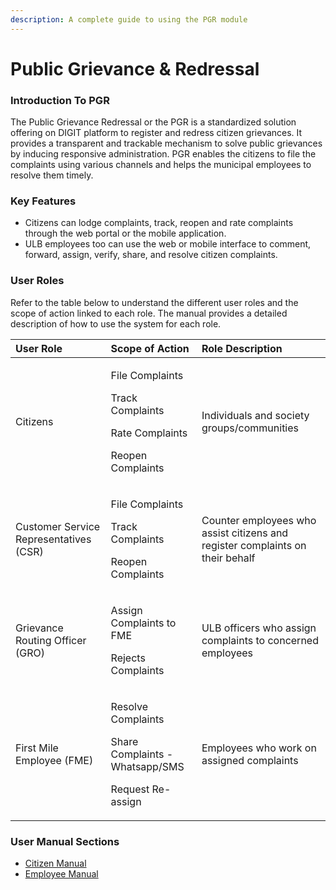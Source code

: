 ```yaml
---
description: A complete guide to using the PGR module
---
```


# Public Grievance & Redressal

### **Introduction To PGR**

The Public Grievance Redressal or the PGR  is a standardized solution offering on DIGIT platform to register and redress citizen grievances. It provides a transparent and trackable mechanism to solve public grievances by inducing responsive administration. PGR enables the citizens to file the complaints using various channels and helps the municipal employees to resolve them timely.

### Key Features

* Citizens can lodge complaints, track, reopen and rate complaints through the web portal or the mobile application. 
* ULB employees too can use the web or mobile interface to comment, forward, assign, verify, share, and resolve citizen complaints.

### User Roles

Refer to the table below to understand the different user roles and the scope of action linked to each role. The manual provides a detailed description of how to use the system for each role.

<table>
  <thead>
    <tr>
      <th style="text-align:left">User Role</th>
      <th style="text-align:left">Scope of Action</th>
      <th style="text-align:left">Role Description</th>
    </tr>
  </thead>
  <tbody>
    <tr>
      <td style="text-align:left">Citizens</td>
      <td style="text-align:left">
        <p>File Complaints</p>
        <p>Track Complaints</p>
        <p>Rate Complaints</p>
        <p>Reopen Complaints
          <br />
        </p>
      </td>
      <td style="text-align:left">Individuals and society groups/communities</td>
    </tr>
    <tr>
      <td style="text-align:left">Customer Service Representatives (CSR)</td>
      <td style="text-align:left">
        <p>File Complaints</p>
        <p>Track Complaints</p>
        <p>Reopen Complaints
          <br />
        </p>
      </td>
      <td style="text-align:left">Counter employees who assist citizens and register complaints on their
        behalf</td>
    </tr>
    <tr>
      <td style="text-align:left">Grievance Routing Officer (GRO)</td>
      <td style="text-align:left">
        <p>Assign Complaints to FME</p>
        <p>Rejects Complaints
          <br />
        </p>
      </td>
      <td style="text-align:left">ULB officers who assign complaints to concerned employees</td>
    </tr>
    <tr>
      <td style="text-align:left">First Mile Employee (FME)</td>
      <td style="text-align:left">
        <p>Resolve Complaints</p>
        <p>Share Complaints - Whatsapp/SMS</p>
        <p>Request Re-assign
          <br />
        </p>
      </td>
      <td style="text-align:left">Employees who work on assigned complaints</td>
    </tr>
  </tbody>
</table>

### User Manual Sections

* [Citizen Manual](citizen-guide.md)
* [Employee Manual](employee-guide.md)



